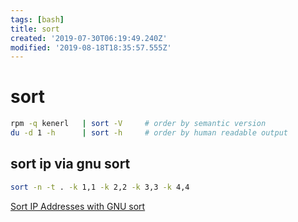 ```yaml
---
tags: [bash]
title: sort
created: '2019-07-30T06:19:49.240Z'
modified: '2019-08-18T18:35:57.555Z'
---
```


# sort

```sh
rpm -q kenerl   | sort -V     # order by semantic version
du -d 1 -h      | sort -h     # order by human readable output
```

## sort ip via gnu sort
```sh
sort -n -t . -k 1,1 -k 2,2 -k 3,3 -k 4,4
```
[Sort IP Addresses with GNU sort](https://www.madboa.com/geek/sort-addr/)
